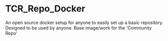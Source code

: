 # TCR_Repo_Docker
An open source docker setup for anyone to easily set up a basic repository. Designed to be used by anyone. Base image/work for the 'Community Repo'
